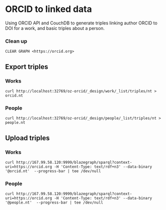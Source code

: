 # ORCID to linked data

Using ORCID API and CouchDB to generate triples linking author ORCID to DOI for a work, and basic triples about a person.

### Clean up

```
CLEAR GRAPH <https://orcid.org>
```

## Export triples

### Works

```
curl http://localhost:32769/oz-orcid/_design/work/_list/triples/nt > orcid.nt
```

### People


```
curl http://localhost:32769/oz-orcid/_design/people/_list/triples/nt > people.nt
```

## Upload triples

### Works

```
curl http://167.99.58.120:9999/blazegraph/sparql?context-uri=https://orcid.org -H 'Content-Type: text/rdf+n3' --data-binary '@orcid.nt'  --progress-bar | tee /dev/null
```

### People

```
curl http://167.99.58.120:9999/blazegraph/sparql?context-uri=https://orcid.org -H 'Content-Type: text/rdf+n3' --data-binary '@people.nt'  --progress-bar | tee /dev/null
```


